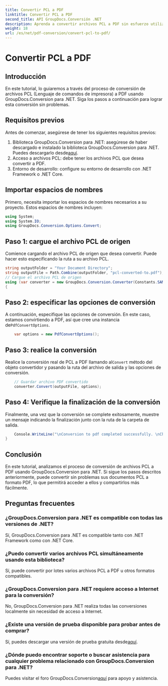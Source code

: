 ```yaml
---
title: Convertir PCL a PDF
linktitle: Convertir PCL a PDF
second_title: API GroupDocs.Conversión .NET
description: Aprenda a convertir archivos PCL a PDF sin esfuerzo utilizando GroupDocs.Conversion para .NET. Sigue nuestra guía paso a paso.
weight: 18
url: /es/net/pdf-conversion/convert-pcl-to-pdf/
---
```


# Convertir PCL a PDF

## Introducción
En este tutorial, lo guiaremos a través del proceso de conversión de archivos PCL (Lenguaje de comandos de impresora) a PDF usando GroupDocs.Conversion para .NET. Siga los pasos a continuación para lograr esta conversión sin problemas.
## Requisitos previos
Antes de comenzar, asegúrese de tener los siguientes requisitos previos:
1. Biblioteca GroupDocs.Conversion para .NET: asegúrese de haber descargado e instalado la biblioteca GroupDocs.Conversion para .NET. Puedes descargarlo desde[aquí](https://releases.groupdocs.com/conversion/net/).
2. Acceso a archivos PCL: debe tener los archivos PCL que desea convertir a PDF.
3. Entorno de desarrollo: configure su entorno de desarrollo con .NET Framework o .NET Core.

## Importar espacios de nombres
Primero, necesita importar los espacios de nombres necesarios a su proyecto. Estos espacios de nombres incluyen:
```csharp
using System;
using System.IO;
using GroupDocs.Conversion.Options.Convert;
```
## Paso 1: cargue el archivo PCL de origen
Comience cargando el archivo PCL de origen que desea convertir. Puede hacer esto especificando la ruta a su archivo PCL.
```csharp
string outputFolder = "Your Document Directory";
string outputFile = Path.Combine(outputFolder, "pcl-converted-to.pdf");
// Cargue el archivo PCL de origen
using (var converter = new GroupDocs.Conversion.Converter(Constants.SAMPLE_PCL))
{
```
## Paso 2: especificar las opciones de conversión
 A continuación, especifique las opciones de conversión. En este caso, estamos convirtiendo a PDF, así que cree una instancia de`PdfConvertOptions`.
```csharp
	var options = new PdfConvertOptions();
```
## Paso 3: realice la conversión
 Realice la conversión real de PCL a PDF llamando al`Convert` método del objeto convertidor y pasando la ruta del archivo de salida y las opciones de conversión.
```csharp
	// Guardar archivo PDF convertido
	converter.Convert(outputFile, options);
```
## Paso 4: Verifique la finalización de la conversión
Finalmente, una vez que la conversión se complete exitosamente, muestre un mensaje indicando la finalización junto con la ruta de la carpeta de salida.
```csharp
	Console.WriteLine("\nConversion to pdf completed successfully. \nCheck output in {0}", outputFolder);
}
```

## Conclusión
En este tutorial, analizamos el proceso de conversión de archivos PCL a PDF usando GroupDocs.Conversion para .NET. Si sigue los pasos descritos anteriormente, puede convertir sin problemas sus documentos PCL a formato PDF, lo que permitirá acceder a ellos y compartirlos más fácilmente.
## Preguntas frecuentes
### ¿GroupDocs.Conversion para .NET es compatible con todas las versiones de .NET?
Sí, GroupDocs.Conversion para .NET es compatible tanto con .NET Framework como con .NET Core.
### ¿Puedo convertir varios archivos PCL simultáneamente usando esta biblioteca?
Sí, puede convertir por lotes varios archivos PCL a PDF u otros formatos compatibles.
### ¿GroupDocs.Conversion para .NET requiere acceso a Internet para la conversión?
No, GroupDocs.Conversion para .NET realiza todas las conversiones localmente sin necesidad de acceso a Internet.
### ¿Existe una versión de prueba disponible para probar antes de comprar?
 Sí, puedes descargar una versión de prueba gratuita desde[aquí](https://releases.groupdocs.com/).
### ¿Dónde puedo encontrar soporte o buscar asistencia para cualquier problema relacionado con GroupDocs.Conversion para .NET?
 Puedes visitar el foro GroupDocs.Conversion[aquí](https://forum.groupdocs.com/c/conversion/11) para apoyo y asistencia.